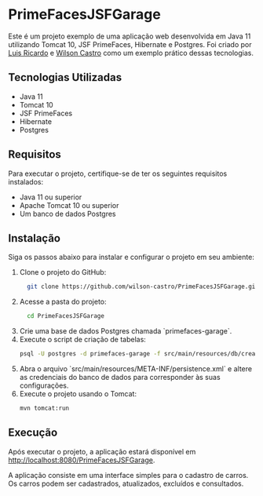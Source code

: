

<h1>PrimeFacesJSFGarage</h1>

<p>
    Este é um projeto exemplo de uma aplicação web desenvolvida em Java 11 utilizando Tomcat 10, JSF PrimeFaces, Hibernate e Postgres. Foi criado por <a href="https://github.com/Luisricardo2825">Luis Ricardo</a> e <a href="https://github.com/wilson-castro">Wilson Castro</a> como um exemplo prático dessas tecnologias.
</p>

<h2>Tecnologias Utilizadas</h2>

<ul>
    <li>Java 11</li>
    <li>Tomcat 10</li>
    <li>JSF PrimeFaces</li>
    <li>Hibernate</li>
    <li>Postgres</li>
</ul>

<h2>Requisitos</h2>

<p>
    Para executar o projeto, certifique-se de ter os seguintes requisitos instalados:
</p>

<ul>
    <li>Java 11 ou superior</li>
    <li>Apache Tomcat 10 ou superior</li>
    <li>Um banco de dados Postgres</li>
</ul>

<h2>Instalação</h2>

<p>
    Siga os passos abaixo para instalar e configurar o projeto em seu ambiente:
</p>

<ol>
<li>Clone o projeto do GitHub:</li>

  ```bash
    git clone https://github.com/wilson-castro/PrimeFacesJSFGarage.git
  ```

<li>Acesse a pasta do projeto:</li>

```bash
  cd PrimeFacesJSFGarage
```

  <li>Crie uma base de dados Postgres chamada `primefaces-garage`.</li>

  <li>Execute o script de criação de tabelas:</li>

```bash
psql -U postgres -d primefaces-garage -f src/main/resources/db/create.sql
```

  <li>Abra o arquivo `src/main/resources/META-INF/persistence.xml` e altere as credenciais do banco de dados para corresponder às suas configurações.</li>

  <li>Execute o projeto usando o Tomcat:</li>

```bash
mvn tomcat:run
```

</ol>

<h2>Execução</h2>

<p>
    Após executar o projeto, a aplicação estará disponível em <a href="http://localhost:8080/PrimeFacesJSFGarage">http://localhost:8080/PrimeFacesJSFGarage</a>.
</p>

<p>
    A aplicação consiste em uma interface simples para o cadastro de carros. Os carros podem ser cadastrados, atualizados, excluídos e consultados.
</p>
